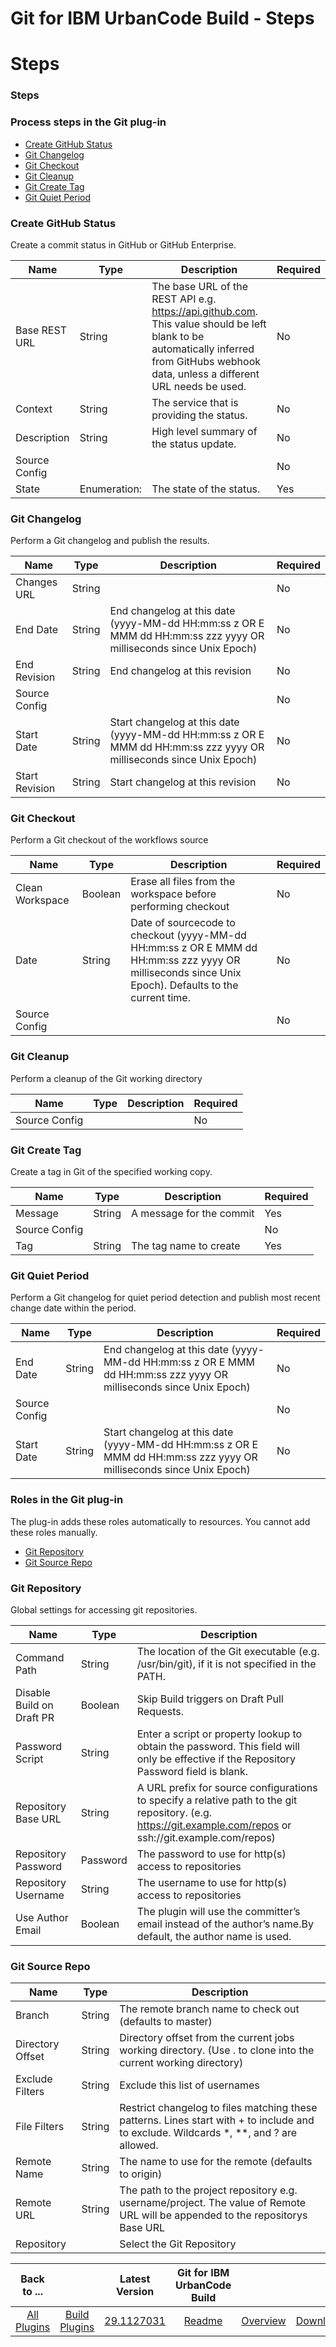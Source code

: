 
Git for IBM UrbanCode Build - Steps
===================================

# Steps


### Steps



### Process steps in the Git plug-in

* [Create GitHub Status](#create_github_status)
* [Git Changelog](#git_changelog)
* [Git Checkout](#git_checkout)
* [Git Cleanup](#git_cleanup)
* [Git Create Tag](#git_create_tag)
* [Git Quiet Period](#git_quiet_period)


### Create GitHub Status

Create a commit status in GitHub or GitHub Enterprise.


| Name | Type | Description | Required |
| --- | --- | --- | --- |
| Base REST URL | String | The base URL of the REST API e.g. https://api.github.com. This value should be left blank to be automatically inferred from GitHubs webhook data, unless a different URL needs be used. | No |
| Context | String | The service that is providing the status. | No |
| Description | String | High level summary of the status update. | No |
| Source Config |  |  | No |
| State | Enumeration: | The state of the status. | Yes |

### Git Changelog

Perform a Git changelog and publish the results.


| Name | Type | Description | Required |
| --- | --- | --- | --- |
| Changes URL | String |  | No |
| End Date | String | End changelog at this date (yyyy-MM-dd HH:mm:ss z OR E MMM dd HH:mm:ss zzz yyyy OR milliseconds since Unix Epoch) | No |
| End Revision | String | End changelog at this revision | No |
| Source Config |  |  | No |
| Start Date | String | Start changelog at this date (yyyy-MM-dd HH:mm:ss z OR E MMM dd HH:mm:ss zzz yyyy OR milliseconds since Unix Epoch) | No |
| Start Revision | String | Start changelog at this revision | No |

### Git Checkout

Perform a Git checkout of the workflows source


| Name | Type | Description | Required |
| --- | --- | --- | --- |
| Clean Workspace | Boolean | Erase all files from the workspace before performing checkout | No |
| Date | String | Date of sourcecode to checkout (yyyy-MM-dd HH:mm:ss z OR E MMM dd HH:mm:ss zzz yyyy OR milliseconds since Unix Epoch). Defaults to the current time. | No |
| Source Config |  |  | No |

### Git Cleanup

Perform a cleanup of the Git working directory


| Name | Type | Description | Required |
| --- | --- | --- | --- |
| Source Config |  |  | No |

### Git Create Tag

Create a tag in Git of the specified working copy.


| Name | Type | Description | Required |
| --- | --- | --- | --- |
| Message | String | A message for the commit | Yes |
| Source Config |  |  | No |
| Tag | String | The tag name to create | Yes |

### Git Quiet Period

Perform a Git changelog for quiet period detection and publish most recent change date within the period.


| Name | Type | Description | Required |
| --- | --- | --- | --- |
| End Date | String | End changelog at this date (yyyy-MM-dd HH:mm:ss z OR E MMM dd HH:mm:ss zzz yyyy OR milliseconds since Unix Epoch) | No |
| Source Config |  |  | No |
| Start Date | String | Start changelog at this date (yyyy-MM-dd HH:mm:ss z OR E MMM dd HH:mm:ss zzz yyyy OR milliseconds since Unix Epoch) | No |


### Roles in the Git plug-in

The plug-in adds these roles automatically to resources. You cannot add these roles manually.

* [Git Repository](#git_repository_role)
* [Git Source Repo](#git_source_repo_role)


### Git Repository

Global settings for accessing git repositories.


| Name | Type | Description |
| --- | --- | --- |
| Command Path | String | The location of the Git executable (e.g. /usr/bin/git), if it is not specified in the PATH. |
| Disable Build on Draft PR | Boolean | Skip Build triggers on Draft Pull Requests. |
| Password Script | String | Enter a script or property lookup to obtain the password. This field will only be effective if the Repository Password field is blank. |
| Repository Base URL | String | A URL prefix for source configurations to specify a relative path to the git repository. (e.g. https://git.example.com/repos or ssh://git.example.com/repos) |
| Repository Password | Password | The password to use for http(s) access to repositories |
| Repository Username | String | The username to use for http(s) access to repositories |
| Use Author Email | Boolean | The plugin will use the committer’s email instead of the author’s name.By default, the author name is used. |

### Git Source Repo


| Name | Type | Description |
| --- | --- | --- |
| Branch | String | The remote branch name to check out (defaults to master) |
| Directory Offset | String | Directory offset from the current jobs working directory. (Use . to clone into the current working directory) |
| Exclude Filters | String | Exclude this list of usernames |
| File Filters | String | Restrict changelog to files matching these patterns. Lines start with + to include and to exclude. Wildcards \*, \*\*, and ? are allowed. |
| Remote Name | String | The name to use for the remote (defaults to origin) |
| Remote URL | String | The path to the project repository e.g. username/project. The value of Remote URL will be appended to the repositorys Base URL |
| Repository |  | Select the Git Repository |



|Back to ...||Latest Version|Git for IBM UrbanCode Build |||
| :---: | :---: | :---: | :---: | :---: | :---: |
|[All Plugins](../../index.md)|[Build Plugins](../README.md)|[29.1127031](https://raw.githubusercontent.com/UrbanCode/IBM-UCB-PLUGINS/main/files/Git/Git-29.1127031.zip)|[Readme](README.md)|[Overview](overview.md)|[Downloads](downloads.md)|

